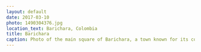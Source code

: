 ```yaml
---
layout: default
date: 2017-03-10
photo: 1490304376.jpg
location_text: Barichara, Colombia
title: Barichara
caption: Photo of the main square of Barichara, a town known for its cobbled streets and colonial architecture. In some travel guides it is considered as the most beautiful village in the country.
---
```

